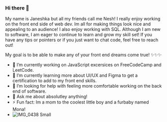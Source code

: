 ### Hi there 👋
My name is Janeshka but all my friends call me Nesh! I really enjoy working on the front end side of web dev. Im all for making things look nice and appealing to an audience! I also enjoy working with SQL. Although I am new to software, I am eager to continue to learn and grow my skill set! If you have any tips or pointers or if you just want to chat code, feel free to reach out! 

My goal is to be able to make any of your front end dreams come true! 
✨✨✨
- 🔭 I’m currently working on JavaScript excersices on FreeCodeCamp and LeetCode.
- 🌱 I’m currently learning more about UI/UX and Figma to get a certification to add to my front end skills.
- 🤔 I’m looking for help with feeling more comfortable working on the back end of software.
- 💬 Ask me about absolutley anything! 
-  ⚡ Fun fact: Im a mom to the coolest little boy and a furbaby named Mona! 
-  ![IMG_0438 Small](https://user-images.githubusercontent.com/108286686/221620669-54964a5c-ac38-4195-9842-5eddc11db690.png)
<!--
**JaneshkaF/JaneshkaF** is a ✨ _special_ ✨ repository because its `README.md` (this file) appears on your GitHub profile.

Here are some ideas to get you started:

- 🔭 I’m currently working on ...
- 🌱 I’m currently learning ...
- 👯 I’m looking to collaborate on ...
- 🤔 I’m looking for help with ...
- 💬 Ask me about ...
- 📫 How to reach me: ...
- 😄 Pronouns: ...
- ⚡ Fun fact: ...
-->
